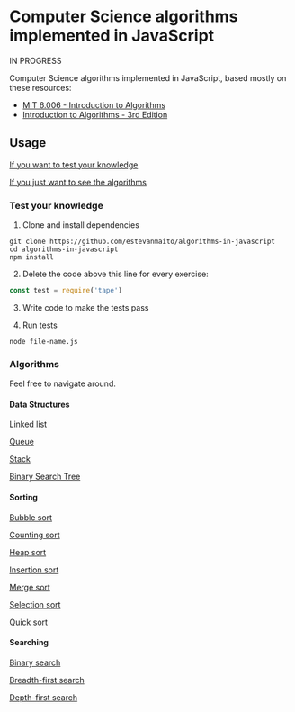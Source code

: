 # Computer Science algorithms implemented in JavaScript

IN PROGRESS

Computer Science algorithms implemented in JavaScript, based mostly on these resources:

- [MIT 6.006 - Introduction to Algorithms](https://ocw.mit.edu/courses/electrical-engineering-and-computer-science/6-006-introduction-to-algorithms-fall-2011/index.htm)
- [Introduction to Algorithms - 3rd Edition](https://www.amazon.com/Introduction-Algorithms-3rd-MIT-Press/dp/0262033844)

## Usage

[If you want to test your knowledge](#test-your-knowledge)

[If you just want to see the algorithms](#algorithms)

### Test your knowledge

1. Clone and install dependencies

```
git clone https://github.com/estevanmaito/algorithms-in-javascript
cd algorithms-in-javascript
npm install
```

2. Delete the code above this line for every exercise:

```js
const test = require('tape')
```

3. Write code to make the tests pass

4. Run tests

```
node file-name.js
```

### Algorithms

Feel free to navigate around.

#### Data Structures

[Linked list](https://github.com/estevanmaito/algorithms-in-javascript/tree/master/data-structures/linked-list.js)

[Queue](https://github.com/estevanmaito/algorithms-in-javascript/tree/master/data-structures/queue.js)

[Stack](https://github.com/estevanmaito/algorithms-in-javascript/tree/master/data-structures/stack.js)

[Binary Search Tree](https://github.com/estevanmaito/algorithms-in-javascript/tree/master/data-structures/binary-search-tree.js)

#### Sorting

[Bubble sort](https://github.com/estevanmaito/algorithms-in-javascript/tree/master/sorting/bubble-sort.js)

[Counting sort](https://github.com/estevanmaito/algorithms-in-javascript/tree/master/sorting/counting-sort.js)

[Heap sort](https://github.com/estevanmaito/algorithms-in-javascript/tree/master/sorting/heap-sort.js)

[Insertion sort](https://github.com/estevanmaito/algorithms-in-javascript/tree/master/sorting/insertion-sort.js)

[Merge sort](https://github.com/estevanmaito/algorithms-in-javascript/tree/master/sorting/merge-sort.js)

[Selection sort](https://github.com/estevanmaito/algorithms-in-javascript/tree/master/sorting/selection-sort.js)

[Quick sort](https://github.com/estevanmaito/algorithms-in-javascript/tree/master/sorting/quick-sort.js)

#### Searching

[Binary search](https://github.com/estevanmaito/algorithms-in-javascript/tree/master/searching/binary-search.js)

[Breadth-first search](https://github.com/estevanmaito/algorithms-in-javascript/tree/master/searching/breadth-first-search.js)

[Depth-first search](https://github.com/estevanmaito/algorithms-in-javascript/tree/master/searching/depth-first-search.js)
